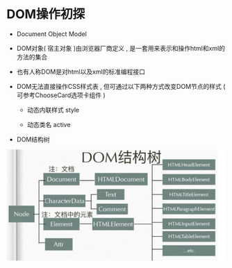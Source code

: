 # DOM操作初探

- Document Object Model

- DOM对象( 宿主对象 )由浏览器厂商定义 , 是一套用来表示和操作html和xml的方法的集合

- 也有人称DOM是对html以及xml的标准编程接口

- DOM无法直接操作CSS样式表 , 但可通过以下两种方式改变DOM节点的样式 ( 可参考ChooseCard选项卡组件 )

    - 动态内联样式 style

    - 动态类名 active

- DOM结构树

![](./DOM_Tree.png)